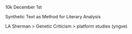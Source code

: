 10k December 1st

Synthetic Text as Method for Literary Analysis

LA Sherman > Genetic Criticism > platform studies (yngve)

